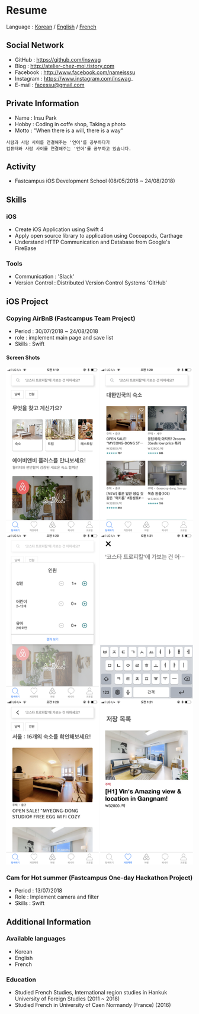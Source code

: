 # Resume
Language : [Korean](https://github.com/inswag/resume/blob/master/README_KR.md) / 
      [English](https://github.com/inswag/resume/blob/master/README_EN.md) / 
      [French](https://github.com/inswag/resume/blob/master/README_FR.md) 

## Social Network
- GitHub : https://github.com/inswag
- Blog : http://atelier-chez-moi.tistory.com
- Facebook : http://www.facebook.com/nameisssu
- Instagram : https://www.instagram.com/inswag_
- E-mail : facessu@gmail.com

## Private Information
- Name : Insu Park
- Hobby : Coding in coffe shop, Taking a photo
- Motto : "When there is a will, there is a way"
  
```
사람과 사람 사이를 연결해주는 '언어'를 공부하다가
컴퓨터와 사람 사이를 연결해주는 '언어'를 공부하고 있습니다.
```
  
## Activity
- Fastcampus iOS Development School (08/05/2018 ~ 24/08/2018)
  
## Skills
### iOS
- Create iOS Application using Swift 4
- Apply open source library to application using Cocoapods, Carthage
- Understand HTTP Communication and Database from Google's FireBase
  
### Tools
- Communication : 'Slack'
- Version Control : Distributed Version Control Systems 'GitHub'
  
## iOS Project
### Copying AirBnB (Fastcampus Team Project)
- Period : 30/07/2018 ~ 24/08/2018
- role : implement main page and save list
- Skills : Swift
#### Screen Shots
<div>
<img width="250" src="https://github.com/inswag/resume/blob/master/images/AirBnB_Main.PNG">
<img width="250" src="https://github.com/inswag/resume/blob/master/images/AirBnB_HouseList.PNG">
<img width="250" src="https://github.com/inswag/resume/blob/master/images/AirBnB_countingPeople.PNG">  
<img width="250" src="https://github.com/inswag/resume/blob/master/images/AirBnB_Search.PNG">
<img width="250" src="https://github.com/inswag/resume/blob/master/images/AirBnB_SeoulHouse.PNG">
<img width="250" src="https://github.com/inswag/resume/blob/master/images/AirBnB_SaveList.PNG">
</div>

### Cam for Hot summer (Fastcampus One-day Hackathon Project)
- Period : 13/07/2018
- Role : Implement camera and filter
- Skills : Swift


## Additional Information
### Available languages
- Korean
- English
- French

### Education

- Studied French Studies, International region studies in Hankuk University of Foreign Studies  (2011 ~ 2018)
- Studied French in University of Caen Normandy (France) (2016)
